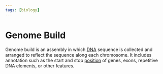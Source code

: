 ```yaml
---
tags: [biology]
---
```


# Genome Build

Genome build is an assembly in which [DNA](202308082154.md) sequence is
collected and arranged to reflect the sequence along each chromosome. It
includes annotation such as the start and stop [position](202308091320.md) of
genes, exons, repetitive DNA elements, or other features.
